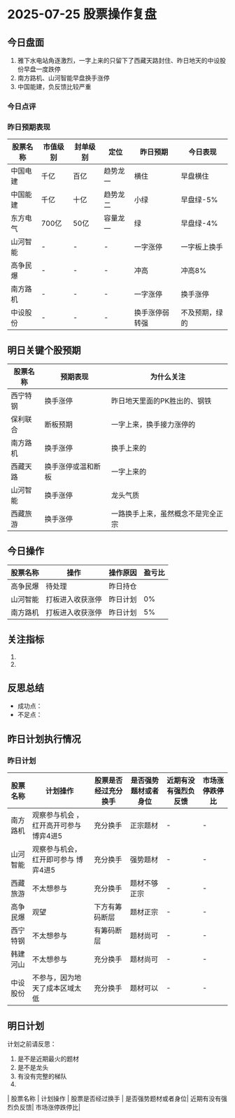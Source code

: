 # 2025-07-25 股票操作复盘

## 今日盘面
1. 雅下水电站角逐激烈，一字上来的只留下了西藏天路封住、昨日地天的中设股份早盘一度跌停
2. 南方路机、山河智能早盘换手涨停
3. 中国能建，负反馈比较严重

### 今日点评
### 昨日预期表现

| 股票名称 | 市值级别 | 封单级别 | 定位 | 昨日预期 | 今日表现 |
|---------|----------|----------|------|----------|----------|
| 中国电建 | 千亿 | 百亿 | 趋势龙一 | 横住 | 早盘横住 |
| 中国能建 | 千亿 | 十亿 | 趋势龙二 | 小绿 | 早盘绿-5% |
| 东方电气 | 700亿 | 50亿 | 容量龙一 | 绿 | 早盘绿-4% |
| 山河智能 | - | - | - | 一字涨停 | 一字板上换手 |
| 高争民爆 | - | - | - | 冲高 | 冲高8% |
| 南方路机 | - | - | - | 一字涨停 | 换手涨停 |
| 中设股份 | - | - | - | 换手涨停弱转强 | 不及预期，绿的 |

## 明日关键个股预期
| 股票名称 | 预期表现 | 为什么关注
|---------|----------|----------|
| 西宁特钢 | 换手涨停 | 昨日地天里面的PK胜出的、钢铁 |
| 保利联合 | 断板预期 | 一字上来，换手接力涨停的 |
| 南方路机 | 换手涨停 | 换手上来的 |
| 西藏天路 | 换手涨停或温和断板 | 一字上来的 |
| 山河智能 | 换手涨停 | 龙头气质 |
| 西藏旅游 | 换手涨停 | 一路换手上来，虽然概念不是完全正宗 |

## 今日操作

| 股票名称 | 操作 | 操作原因 | 盈亏比 |
|---------|------|----------|--------|
| 高争民爆 | 待处理 | 昨日持仓 |  |
| 山河智能 | 打板进入收获涨停 | 昨日计划 | 0% |
| 南方路机 | 打板进入收获涨停 | 昨日计划 | 5% |

## 关注指标
1. 
2. 

## 反思总结
- 成功点：
- 不足点：

## 昨日计划执行情况
### 昨日计划

| 股票名称 | 计划操作 | 股票是否经过充分换手 | 是否强势题材或者身位| 近期有没有强烈负反馈| 市场涨停跌停比|
|---------|----------|----------|----------|----------|----------|
| 南方路机 | 观察参与机会 ，红开高开可参与博弈4进5| 充分换手| 正宗题材|-|-|
| 山河智能 | 观察参与机会，红开即可参与 博弈4进5|充分换手|强势题材|-|-|
| 西藏旅游 | 不太想参与| 充分换手 | 题材不够正宗 |-|-| 
| 高争民爆 | 观望 | 下方有筹码断层| 题材正宗 |-|-|
|西宁特钢| 不太想参与|有筹码断层|题材尚可|-|-|
|韩建河山|不太想参与|充分换手|题材尚可|-|-|
|中设股份|不参与，因为地天了成本区域太低| 充分换手|题材可以|-|-|

## 明日计划
计划之前请反思：
1. 是不是近期最火的题材
2. 是不是龙头
3. 有没有完整的梯队
4. 
| 股票名称 | 计划操作 | 股票是否经过换手 | 是否强势题材或者身位| 近期有没有强烈负反馈| 市场涨停跌停比|

